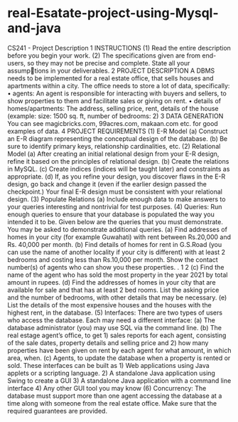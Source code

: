 # real-Esatate-project-using-Mysql-and-java
CS241 - Project Description
1 INSTRUCTIONS
(1) Read the entire description before you begin your work.
(2) The specifications given are from end-users, so they may not be precise and complete. State all your assump￾tions in your deliverables.
2 PROJECT DESCRIPTION
A DBMS needs to be implemented for a real estate office, that sells houses and apartments within a city. The office
needs to store a lot of data, specifically:
• agents: An agent is responsible for interacting with buyers and sellers, to show properties to them and facilitate
sales or giving on rent.
• details of homes/apartments: The address, selling price, rent, details of the house (example: size: 1500 sq. ft,
number of bedrooms: 2)
3 DATA GENERATION
You can see magicbricks.com, 99acres.com, makaan.com etc. for good examples of data.
4 PROJECT REQUIREMENTS
(1) E-R Model
(a) Construct an E-R diagram representing the conceptual design of the database.
(b) Be sure to identify primary keys, relationship cardinalities, etc.
(2) Relational Model
(a) After creating an initial relational design from your E-R design, refine it based on the principles of relational
design.
(b) Create the relations in MySQL.
(c) Create indices (indices will be taught later) and constraints as appropriate.
(d) If, as you refine your design, you discover flaws in the E-R design, go back and change it (even if the earlier
design passed the checkpoint.) Your final E-R design must be consistent with your relational design.
(3) Populate Relations
(a) Include enough data to make answers to your queries interesting and nontrivial for test purposes.
(4) Queries: Run enough queries to ensure that your database is populated the way you intended it to be. Given
below are the queries that you must demonstrate. You may be asked to demonstrate additional queries.
(a) Find addresses of homes in your city (for example Guwahati) with rent between Rs.20,000 and Rs. 40,000 per
month.
(b) Find details of homes for rent in G.S.Road (you can use the name of another locality if your city is different)
with at least 2 bedrooms and costing less than Rs.10,000 per month. Show the contact number(s) of agents
who can show you these properties.
. 1
2
(c) Find the name of the agent who has sold the most property in the year 2021 by total amount in rupees.
(d) Find the addresses of homes in your city that are available for sale and that has at least 2 bed rooms. List the
asking price and the number of bedrooms, with other details that may be necessary.
(e) List the details of the most expensive houses and the houses with the highest rent, in the database.
(5) Interfaces: There are two types of users who access the database. Each may need a different interface:
(a) The database administrator (you) may use SQL via the command line.
(b) The real estage agent’s office, to get 1) sales reports for each agent, consisting of the sale dates, property details
and selling price and 2) how many properties have been given on rent by each agent for what amount, in
which area, when.
(c) Agents, to update the database when a property is rented or sold.
These interfaces can be built as 1) Web applications using Java applets or a scripting language. 2) A standalone
Java application using Swing to create a GUI 3) A standalone Java application with a command line interface 4)
Any other GUI tool you may know
(6) Concurrency: The database must support more than one agent accessing the database at a time along with
someone from the real estate office. Make sure that the required guarantees are provided.
